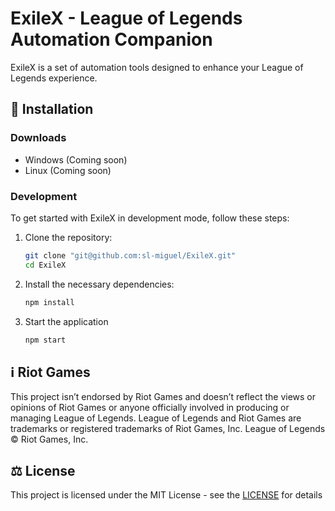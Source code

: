 # ExileX - League of Legends Automation Companion

ExileX is a set of automation tools designed to enhance your League of Legends experience.

## 💾 Installation

### Downloads

- Windows (Coming soon)
- Linux (Coming soon)

### Development

To get started with ExileX in development mode, follow these steps:

1. Clone the repository:

   ```bash
   git clone "git@github.com:sl-miguel/ExileX.git"
   cd ExileX
   ```

2. Install the necessary dependencies:

   ```bash
   npm install
   ```

3. Start the application

   ```bash
   npm start
   ```

## ℹ️ Riot Games

This project isn’t endorsed by Riot Games and doesn’t reflect the views or opinions of Riot Games or anyone officially involved in producing or managing League of Legends. League of Legends and Riot Games are trademarks or registered trademarks of Riot Games, Inc. League of Legends © Riot Games, Inc.

## ⚖️ License

This project is licensed under the MIT License - see the [LICENSE](/LICENSE) for details
